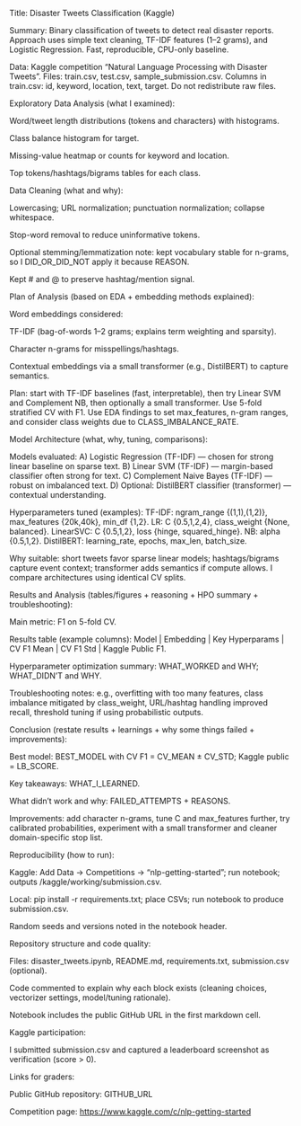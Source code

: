 Title: Disaster Tweets Classification (Kaggle)

Summary: Binary classification of tweets to detect real disaster reports. Approach uses simple text cleaning, TF-IDF features (1–2 grams), and Logistic Regression. Fast, reproducible, CPU-only baseline.

Data: Kaggle competition “Natural Language Processing with Disaster Tweets”. Files: train.csv, test.csv, sample_submission.csv. Columns in train.csv: id, keyword, location, text, target. Do not redistribute raw files.

Exploratory Data Analysis (what I examined):

Word/tweet length distributions (tokens and characters) with histograms.

Class balance histogram for target.

Missing-value heatmap or counts for keyword and location.

Top tokens/hashtags/bigrams tables for each class.

Data Cleaning (what and why):

Lowercasing; URL normalization; punctuation normalization; collapse whitespace.

Stop-word removal to reduce uninformative tokens.

Optional stemming/lemmatization note: kept vocabulary stable for n-grams, so I DID_OR_DID_NOT apply it because REASON.

Kept # and @ to preserve hashtag/mention signal.

Plan of Analysis (based on EDA + embedding methods explained):

Word embeddings considered:

TF-IDF (bag-of-words 1–2 grams; explains term weighting and sparsity).

Character n-grams for misspellings/hashtags.

Contextual embeddings via a small transformer (e.g., DistilBERT) to capture semantics.

Plan: start with TF-IDF baselines (fast, interpretable), then try Linear SVM and Complement NB, then optionally a small transformer. Use 5-fold stratified CV with F1. Use EDA findings to set max_features, n-gram ranges, and consider class weights due to CLASS_IMBALANCE_RATE.

Model Architecture (what, why, tuning, comparisons):

Models evaluated:
A) Logistic Regression (TF-IDF) — chosen for strong linear baseline on sparse text.
B) Linear SVM (TF-IDF) — margin-based classifier often strong for text.
C) Complement Naive Bayes (TF-IDF) — robust on imbalanced text.
D) Optional: DistilBERT classifier (transformer) — contextual understanding.

Hyperparameters tuned (examples):
TF-IDF: ngram_range {(1,1),(1,2)}, max_features {20k,40k}, min_df {1,2}.
LR: C {0.5,1,2,4}, class_weight {None, balanced}.
LinearSVC: C {0.5,1,2}, loss {hinge, squared_hinge}.
NB: alpha {0.5,1,2}.
DistilBERT: learning_rate, epochs, max_len, batch_size.

Why suitable: short tweets favor sparse linear models; hashtags/bigrams capture event context; transformer adds semantics if compute allows. I compare architectures using identical CV splits.

Results and Analysis (tables/figures + reasoning + HPO summary + troubleshooting):

Main metric: F1 on 5-fold CV.

Results table (example columns): Model | Embedding | Key Hyperparams | CV F1 Mean | CV F1 Std | Kaggle Public F1.

Hyperparameter optimization summary: WHAT_WORKED and WHY; WHAT_DIDN’T and WHY.

Troubleshooting notes: e.g., overfitting with too many features, class imbalance mitigated by class_weight, URL/hashtag handling improved recall, threshold tuning if using probabilistic outputs.

Conclusion (restate results + learnings + why some things failed + improvements):

Best model: BEST_MODEL with CV F1 = CV_MEAN ± CV_STD; Kaggle public = LB_SCORE.

Key takeaways: WHAT_I_LEARNED.

What didn’t work and why: FAILED_ATTEMPTS + REASONS.

Improvements: add character n-grams, tune C and max_features further, try calibrated probabilities, experiment with a small transformer and cleaner domain-specific stop list.

Reproducibility (how to run):

Kaggle: Add Data → Competitions → “nlp-getting-started”; run notebook; outputs /kaggle/working/submission.csv.

Local: pip install -r requirements.txt; place CSVs; run notebook to produce submission.csv.

Random seeds and versions noted in the notebook header.

Repository structure and code quality:

Files: disaster_tweets.ipynb, README.md, requirements.txt, submission.csv (optional).

Code commented to explain why each block exists (cleaning choices, vectorizer settings, model/tuning rationale).

Notebook includes the public GitHub URL in the first markdown cell.

Kaggle participation:

I submitted submission.csv and captured a leaderboard screenshot as verification (score > 0).

Links for graders:

Public GitHub repository: GITHUB_URL

Competition page: https://www.kaggle.com/c/nlp-getting-started
